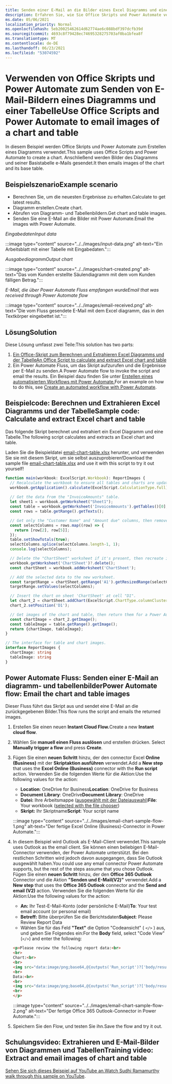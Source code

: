 ```yaml
---
title: Senden einer E-Mail an die Bilder eines Excel Diagramms und einer Tabelle
description: Erfahren Sie, wie Sie Office Skripts und Power Automate verwenden, um die Bilder eines Excel Diagramms und einer Tabelle zu extrahieren und per E-Mail zu senden.
ms.date: 05/06/2021
localization_priority: Normal
ms.openlocfilehash: 5eb20025462614d62774ae6c088bdf397dcfb39d
ms.sourcegitcommit: 4693c8f79428ec74695328275703af0ba1bfea8f
ms.translationtype: MT
ms.contentlocale: de-DE
ms.lasthandoff: 06/23/2021
ms.locfileid: "53074592"
---
```

# <a name="use-office-scripts-and-power-automate-to-email-images-of-a-chart-and-table"></a><span data-ttu-id="33e23-103">Verwenden von Office Skripts und Power Automate zum Senden von E-Mail-Bildern eines Diagramms und einer Tabelle</span><span class="sxs-lookup"><span data-stu-id="33e23-103">Use Office Scripts and Power Automate to email images of a chart and table</span></span>

<span data-ttu-id="33e23-104">In diesem Beispiel werden Office Skripts und Power Automate zum Erstellen eines Diagramms verwendet.</span><span class="sxs-lookup"><span data-stu-id="33e23-104">This sample uses Office Scripts and Power Automate to create a chart.</span></span> <span data-ttu-id="33e23-105">Anschließend werden Bilder des Diagramms und seiner Basistabelle e-Mails gesendet.</span><span class="sxs-lookup"><span data-stu-id="33e23-105">It then emails images of the chart and its base table.</span></span>

## <a name="example-scenario"></a><span data-ttu-id="33e23-106">Beispielszenario</span><span class="sxs-lookup"><span data-stu-id="33e23-106">Example scenario</span></span>

* <span data-ttu-id="33e23-107">Berechnen Sie, um die neuesten Ergebnisse zu erhalten.</span><span class="sxs-lookup"><span data-stu-id="33e23-107">Calculate to get latest results.</span></span>
* <span data-ttu-id="33e23-108">Diagramm erstellen.</span><span class="sxs-lookup"><span data-stu-id="33e23-108">Create chart.</span></span>
* <span data-ttu-id="33e23-109">Abrufen von Diagramm- und Tabellenbildern.</span><span class="sxs-lookup"><span data-stu-id="33e23-109">Get chart and table images.</span></span>
* <span data-ttu-id="33e23-110">Senden Sie eine E-Mail an die Bilder mit Power Automate.</span><span class="sxs-lookup"><span data-stu-id="33e23-110">Email the images with Power Automate.</span></span>

<span data-ttu-id="33e23-111">_Eingabedaten_</span><span class="sxs-lookup"><span data-stu-id="33e23-111">_Input data_</span></span>

:::image type="content" source="../../images/input-data.png" alt-text="Ein Arbeitsblatt mit einer Tabelle mit Eingabedaten.":::

<span data-ttu-id="33e23-113">_Ausgabediagramm_</span><span class="sxs-lookup"><span data-stu-id="33e23-113">_Output chart_</span></span>

:::image type="content" source="../../images/chart-created.png" alt-text="Das vom Kunden erstellte Säulendiagramm mit dem vom Kunden fälligen Betrag.":::

<span data-ttu-id="33e23-115">_E-Mail, die über Power Automate Fluss empfangen wurde_</span><span class="sxs-lookup"><span data-stu-id="33e23-115">_Email that was received through Power Automate flow_</span></span>

:::image type="content" source="../../images/email-received.png" alt-text="Die vom Fluss gesendete E-Mail mit dem Excel diagramm, das in den Textkörper eingebettet ist.":::

## <a name="solution"></a><span data-ttu-id="33e23-117">Lösung</span><span class="sxs-lookup"><span data-stu-id="33e23-117">Solution</span></span>

<span data-ttu-id="33e23-118">Diese Lösung umfasst zwei Teile:</span><span class="sxs-lookup"><span data-stu-id="33e23-118">This solution has two parts:</span></span>

1. [<span data-ttu-id="33e23-119">Ein Office-Skript zum Berechnen und Extrahieren Excel Diagramms und der Tabelle</span><span class="sxs-lookup"><span data-stu-id="33e23-119">An Office Script to calculate and extract Excel chart and table</span></span>](#sample-code-calculate-and-extract-excel-chart-and-table)
1. <span data-ttu-id="33e23-120">Ein Power Automate Fluss, um das Skript aufzurufen und die Ergebnisse per E-Mail zu senden.</span><span class="sxs-lookup"><span data-stu-id="33e23-120">A Power Automate flow to invoke the script and email the results.</span></span> <span data-ttu-id="33e23-121">Ein Beispiel dazu finden Sie unter [Erstellen eines automatisierten Workflows mit Power Automate.](../../tutorials/excel-power-automate-returns.md#create-an-automated-workflow-with-power-automate)</span><span class="sxs-lookup"><span data-stu-id="33e23-121">For an example on how to do this, see [Create an automated workflow with Power Automate](../../tutorials/excel-power-automate-returns.md#create-an-automated-workflow-with-power-automate).</span></span>

## <a name="sample-code-calculate-and-extract-excel-chart-and-table"></a><span data-ttu-id="33e23-122">Beispielcode: Berechnen und Extrahieren Excel Diagramms und der Tabelle</span><span class="sxs-lookup"><span data-stu-id="33e23-122">Sample code: Calculate and extract Excel chart and table</span></span>

<span data-ttu-id="33e23-123">Das folgende Skript berechnet und extrahiert ein Excel Diagramm und eine Tabelle.</span><span class="sxs-lookup"><span data-stu-id="33e23-123">The following script calculates and extracts an Excel chart and table.</span></span>

<span data-ttu-id="33e23-124">Laden Sie die Beispieldatei <a href="email-chart-table.xlsx">email-chart-table.xlsx</a> herunter, und verwenden Sie sie mit diesem Skript, um sie selbst auszuprobieren!</span><span class="sxs-lookup"><span data-stu-id="33e23-124">Download the sample file <a href="email-chart-table.xlsx">email-chart-table.xlsx</a> and use it with this script to try it out yourself!</span></span>

```TypeScript
function main(workbook: ExcelScript.Workbook): ReportImages {
  // Recalculate the workbook to ensure all tables and charts are updated.
  workbook.getApplication().calculate(ExcelScript.CalculationType.full);
  
  // Get the data from the "InvoiceAmounts" table.
  let sheet1 = workbook.getWorksheet("Sheet1");
  const table = workbook.getWorksheet('InvoiceAmounts').getTables()[0];
  const rows = table.getRange().getTexts();

  // Get only the "Customer Name" and "Amount due" columns, then remove the "Total" row.
  const selectColumns = rows.map((row) => {
    return [row[2], row[5]];
  });
  table.setShowTotals(true);
  selectColumns.splice(selectColumns.length-1, 1);
  console.log(selectColumns);

  // Delete the "ChartSheet" worksheet if it's present, then recreate it.
  workbook.getWorksheet('ChartSheet')?.delete();
  const chartSheet = workbook.addWorksheet('ChartSheet');

  // Add the selected data to the new worksheet.
  const targetRange = chartSheet.getRange('A1').getResizedRange(selectColumns.length-1, selectColumns[0].length-1);
  targetRange.setValues(selectColumns);

  // Insert the chart on sheet 'ChartSheet' at cell "D1".
  let chart_2 = chartSheet.addChart(ExcelScript.ChartType.columnClustered, targetRange);
  chart_2.setPosition('D1');

  // Get images of the chart and table, then return them for a Power Automate flow.
  const chartImage = chart_2.getImage();
  const tableImage = table.getRange().getImage();
  return {chartImage, tableImage};
}

// The interface for table and chart images.
interface ReportImages {
  chartImage: string
  tableImage: string
}
```

## <a name="power-automate-flow-email-the-chart-and-table-images"></a><span data-ttu-id="33e23-125">Power Automate Fluss: Senden einer E-Mail an diagramm- und tabellenbilder</span><span class="sxs-lookup"><span data-stu-id="33e23-125">Power Automate flow: Email the chart and table images</span></span>

<span data-ttu-id="33e23-126">Dieser Fluss führt das Skript aus und sendet eine E-Mail an die zurückgegebenen Bilder.</span><span class="sxs-lookup"><span data-stu-id="33e23-126">This flow runs the script and emails the returned images.</span></span>

1. <span data-ttu-id="33e23-127">Erstellen Sie einen neuen **Instant Cloud Flow.**</span><span class="sxs-lookup"><span data-stu-id="33e23-127">Create a new **Instant cloud flow**.</span></span>
1. <span data-ttu-id="33e23-128">Wählen Sie **manuell einen Fluss auslösen** und erstellen drücken. </span><span class="sxs-lookup"><span data-stu-id="33e23-128">Select **Manually trigger a flow** and press **Create**.</span></span>
1. <span data-ttu-id="33e23-129">Fügen Sie einen **neuen Schritt** hinzu, der den connector Excel **Online (Business)** mit der **Skriptaktion ausführen** verwendet.</span><span class="sxs-lookup"><span data-stu-id="33e23-129">Add a **New step** that uses the **Excel Online (Business)** connector with the **Run script** action.</span></span> <span data-ttu-id="33e23-130">Verwenden Sie die folgenden Werte für die Aktion:</span><span class="sxs-lookup"><span data-stu-id="33e23-130">Use the following values for the action:</span></span>
    * <span data-ttu-id="33e23-131">**Location**: OneDrive for Business</span><span class="sxs-lookup"><span data-stu-id="33e23-131">**Location**: OneDrive for Business</span></span>
    * <span data-ttu-id="33e23-132">**Document Library**: OneDrive</span><span class="sxs-lookup"><span data-stu-id="33e23-132">**Document Library**: OneDrive</span></span>
    * <span data-ttu-id="33e23-133">**Datei:** Ihre Arbeitsmappe ([ausgewählt mit der Dateiauswahl](../../testing/power-automate-troubleshooting.md#select-workbooks-with-the-file-browser-control))</span><span class="sxs-lookup"><span data-stu-id="33e23-133">**File**: Your workbook ([selected with the file chooser](../../testing/power-automate-troubleshooting.md#select-workbooks-with-the-file-browser-control))</span></span>
    * <span data-ttu-id="33e23-134">**Skript:** Ihr Skriptname</span><span class="sxs-lookup"><span data-stu-id="33e23-134">**Script**: Your script name</span></span>

    :::image type="content" source="../../images/email-chart-sample-flow-1.png" alt-text="Der fertige Excel Online (Business)-Connector in Power Automate.":::
1. <span data-ttu-id="33e23-136">In diesem Beispiel wird Outlook als E-Mail-Client verwendet.</span><span class="sxs-lookup"><span data-stu-id="33e23-136">This sample uses Outlook as the email client.</span></span> <span data-ttu-id="33e23-137">Sie können einen beliebigen E-Mail-Connector verwenden, der Power Automate unterstützt. Bei den restlichen Schritten wird jedoch davon ausgegangen, dass Sie Outlook ausgewählt haben.</span><span class="sxs-lookup"><span data-stu-id="33e23-137">You could use any email connector Power Automate supports, but the rest of the steps assume that you chose Outlook.</span></span> <span data-ttu-id="33e23-138">Fügen Sie einen **neuen Schritt** hinzu, der den **Office 365 Outlook** Connector und die Aktion **"Senden und E-Mail(V2)"** verwendet.</span><span class="sxs-lookup"><span data-stu-id="33e23-138">Add a **New step** that uses the **Office 365 Outlook** connector and the **Send and email (V2)** action.</span></span> <span data-ttu-id="33e23-139">Verwenden Sie die folgenden Werte für die Aktion:</span><span class="sxs-lookup"><span data-stu-id="33e23-139">Use the following values for the action:</span></span>
    * <span data-ttu-id="33e23-140">**An:** Ihr Test-E-Mail-Konto (oder persönliche E-Mail)</span><span class="sxs-lookup"><span data-stu-id="33e23-140">**To**: Your test email account (or personal email)</span></span>
    * <span data-ttu-id="33e23-141">**Betreff:** Bitte überprüfen Sie die Berichtsdaten</span><span class="sxs-lookup"><span data-stu-id="33e23-141">**Subject**: Please Review Report Data</span></span>
    * <span data-ttu-id="33e23-142">Wählen Sie für das Feld **"Text"** die Option "Codeansicht" ( `</>` ) aus, und geben Sie Folgendes ein:</span><span class="sxs-lookup"><span data-stu-id="33e23-142">For the **Body** field, select "Code View" (`</>`) and enter the following:</span></span>

    ```HTML
    <p>Please review the following report data:<br>
    <br>
    Chart:<br>
    <br>
    <img src="data:image/png;base64,@{outputs('Run_script')?['body/result/chartImage']}"/>
    <br>
    Data:<br>
    <br>
    <img src="data:image/png;base64,@{outputs('Run_script')?['body/result/tableImage']}"/>
    <br>
    </p>
    ```

    :::image type="content" source="../../images/email-chart-sample-flow-2.png" alt-text="Der fertige Office 365 Outlook-Connector in Power Automate.":::
1. <span data-ttu-id="33e23-144">Speichern Sie den Flow, und testen Sie ihn.</span><span class="sxs-lookup"><span data-stu-id="33e23-144">Save the flow and try it out.</span></span>

## <a name="training-video-extract-and-email-images-of-chart-and-table"></a><span data-ttu-id="33e23-145">Schulungsvideo: Extrahieren und E-Mail-Bilder von Diagrammen und Tabellen</span><span class="sxs-lookup"><span data-stu-id="33e23-145">Training video: Extract and email images of chart and table</span></span>

<span data-ttu-id="33e23-146">[Sehen Sie sich dieses Beispiel auf YouTube an.](https://youtu.be/152GJyqc-Kw)</span><span class="sxs-lookup"><span data-stu-id="33e23-146">[Watch Sudhi Ramamurthy walk through this sample on YouTube](https://youtu.be/152GJyqc-Kw).</span></span>
